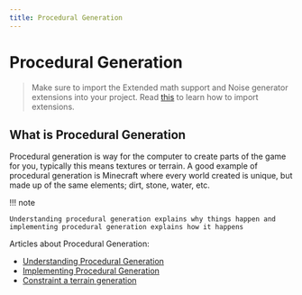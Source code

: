 ```yaml
---
title: Procedural Generation
---
```

# Procedural Generation

>  Make sure to import the Extended math support and Noise generator extensions into your project. Read [this](/gdevelop5/extensions/search) to learn how to import extensions.

## What is Procedural Generation

Procedural generation is way for the computer to create parts of the game for you, typically this means textures or terrain. A good example of procedural generation is Minecraft where every world created is unique, but made up of the same elements; dirt, stone, water, etc.

!!! note

    Understanding procedural generation explains why things happen and implementing procedural generation explains how it happens

Articles about Procedural Generation:

- [Understanding Procedural Generation](/gdevelop5/tutorials/procedural-generation/understanding-procedural-generation)
- [Implementing Procedural Generation](/gdevelop5/tutorials/procedural-generation/implementing-procedural-generation)
- [Constraint a terrain generation](/gdevelop5/extensions/marching-squares/details/#constraint-a-terrain-generation)
